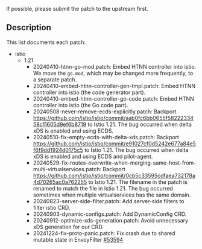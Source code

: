 If possible, please submit the patch to the upstream first.

## Description

This list documents each patch:

* istio
  * 1.21
    * 20240410-htnn-go-mod.patch: Embed HTNN controller into istio. We move the `go.mod`, which may be changed more frequently, to a separate patch.
    * 20240410-embed-htnn-controller-gen-tmpl.patch: Embed HTNN controller into istio (the code generator part).
    * 20240410-embed-htnn-controller-go-code.patch: Embed HTNN controller into istio (the Go code part).
    * 20240508-never-remove-ecds-explicitly.patch: Backport https://github.com/istio/istio/commit/aab0fc6bb0655f5822233458c11605d9ef6b8719 to Istio 1.21. The bug occurred when delta xDS is enabled and using ECDS.
    * 20240510-fix-empty-ecds-with-delta-xds.patch: Backport https://github.com/istio/istio/commit/e91027cf0d5242e677a84e5f6f9dd1924d0175c5 to Istio 1.21. The bug occurred when delta xDS is enabled and using ECDS and pilot-agent.
    * 20240529-fix-routes-overwrite-when-merging-same-host-from-multi-virtualservices.patch: Backport https://github.com/istio/istio/commit/0cb5c33595cdfaea732178a4d70265ac0a762255 to Istio 1.21. The filename in the patch is renamed to match the file in Istio 1.21. The bug occurred sometimes when multiple virtualservices has the same domain.
    * 20240823-server-side-filter.patch: Add server-side filters to filter istio CRD.
    * 20240903-dynamic-configs.patch: Add DynamicConfig CRD.
    * 20240912-optimize-xds-generation.patch: Avoid unnecessary xDS generation for our CRD.
    * 20241224-fix-proto-panic.patch: Fix crash due to shared mutable state in EnvoyFilter [#53594](https://github.com/istio/istio/issues/53590)
